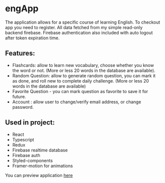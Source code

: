 # engApp
The application allows for a specific course of learning English.
To checkout app you need to register. All data fetched from my simple read-only backend firebase. Firebase authentication also included with auto logout after token expiration time. 
## Features:
  - Flashcards: allow to learn new vocabulary, choose whether you know the word or not. (More or less 20 words in the database are available).
  - Random Question: allow to generate random question, you can mark it as done, and roll new to complete daily challenge. (More or less 20 words in the database are        available)
  - Favorite Question - you can mark question as favorite to save it for future.
  - Account : allow user to change/verify email address, or change password.

## Used in project:
- React
- Typescript
- Redux
- Firebase realtime database
- Firebase auth
- Styled-components
- Framer-motion for animations

You can preview application [here](https://engapp01.netlify.app)
